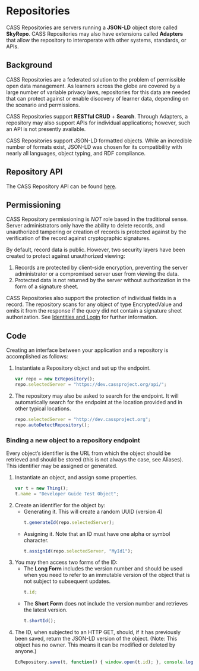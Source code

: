 # Repositories

CASS Repositories are servers running a **JSON-LD** object store called **SkyRepo**. CASS Repositories may also have extensions called **Adapters** that allow the repository to interoperate with other systems, standards, or APIs.

## Background

CASS Repositories are a federated solution to the problem of permissible open data management. As learners across the globe are covered by a large number of variable privacy laws, repositories for this data are needed that can protect against or enable discovery of learner data, depending on the scenario and permissions.

CASS Repositories support **RESTful CRUD** + **Search**. Through Adapters, a repository may also support APIs for individual applications; however, such an API is not presently available.

CASS Repositories support JSON-LD formatted objects. While an incredible number of formats exist, JSON-LD was chosen for its compatibility with nearly all languages, object typing, and RDF compliance.

## Repository API

The CASS Repository API can be found [here](../cass-repo-api/).

## Permissioning

CASS Repository permissioning is *NOT* role based in the traditional sense. Server administrators only have the ability to delete records, and unauthorized tampering or creation of records is protected against by the verification of the record against cryptographic signatures.

By default, record data is public.  However, two security layers have been created to protect against unauthorized viewing:
1. Records are protected by client-side encryption, preventing the server administrator or a compromised server user from viewing the data.
2. Protected data is not returned by the server without authorization in the form of a signature sheet.

CASS Repositories also support the protection of individual fields in a record. The repository scans for any object of type EncryptedValue and omits it from the response if the query did not contain a signature sheet authorization. See [Identities and Login](../identities-and-login/) for further information.

## Code

Creating an interface between your application and a repository is accomplished as follows:

1. Instantiate a Repository object and set up the endpoint.
    ```js
    var repo = new EcRepository();
    repo.selectedServer = "https://dev.cassproject.org/api/";
    ```
2. The repository may also be asked to search for the endpoint. It will automatically search for the endpoint at the location provided and in other typical locations.
    ```js
    repo.selectedServer = "http://dev.cassproject.org";
    repo.autoDetectRepository();
    ```

### Binding a new object to a repository endpoint

Every object’s identifier is the URL from which the object should be retrieved and should be stored (this is not always the case, see Aliases). This identifier may be assigned or generated.

1. Instantiate an object, and assign some properties.
    ```js
    var t = new Thing();
    t.name = "Developer Guide Test Object";
    ```
2. Create an identifier for the object by:
    * Generating it. This will create a random UUID (version 4)
        ```js
        t.generateId(repo.selectedServer);
        ```
    * Assigning it. Note that an ID must have one alpha or symbol character.
        ```js
        t.assignId(repo.selectedServer, "MyId1");
        ```
3. You may then access two forms of the ID:
    * The **Long Form** includes the version number and should be used when you need to refer to an immutable version of the object that is not subject to subsequent updates.
        ```js
        t.id;
        ```
    * The **Short Form** does not include the version number and retrieves the latest version.
        ```js
        t.shortId();
        ```
4. The ID, when subjected to an HTTP GET, should, if it has previously been saved, return the JSON-LD version of the object. (Note: This object has no owner. This means it can be modified or deleted by anyone.)
    ```js
    EcRepository.save(t, function() { window.open(t.id); }, console.log);
    ```